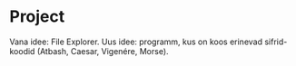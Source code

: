 # Project

Vana idee: File Explorer. Uus idee: programm, kus on koos erinevad sifrid-koodid (Atbash, Caesar, Vigenére, Morse).
